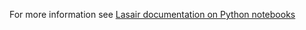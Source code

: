 For more information see [Lasair documentation on Python notebooks](https://lasair.readthedocs.io/en/main/core_functions/python-notebooks.html)
